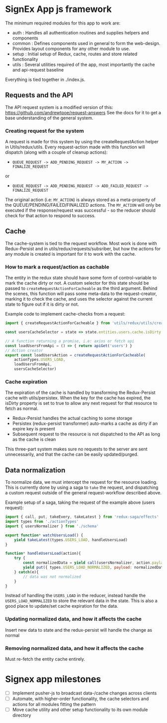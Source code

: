 # SignEx App js framework

The minimum required modules for this app to work are:

- auth : Handles all authentication routines and supplies helpers and components
- common : Defines components used in general to form the web-design. Provides layout components for any other module to use.
- setup : Initial setup of Redux, cache, routes and store related functionality
- utils : Several utilities required of the app, most importantly the cache and api-request baseline

Everything is tied together in ./index.js.

## Requests and the API

The API request system is a modified version of this: https://github.com/andrewtpoe/request-answers
See the docs for it to get a base understanding of the general system.

### Creating request for the system

A request is made for this system by using the createRequestAction helper in Utils/redux/utils.
Every request-action made with this function will dispatch (along with a couple of cleanup actions):

- `QUEUE_REQUEST -> ADD_PENDING_REQUEST -> MY_ACTION -> FINALIZE_REQUEST`

or

- `QUEUE_REQUEST -> ADD_PENDING_REQUEST -> ADD_FAILED_REQUEST -> FINALIZE_REQUEST`

The original action (i.e: `MY_ACTION`) is always stored as a meta-property of the QUEUE/PENDING/FAILED/FINALIZED actions.
The `MY_ACTION` will only be executed if the response/request was successful - so the reducer should check for that action to respond to success.

## Cache

The cache-system is tied to the request workflow. Most work is done with Redux-Persist and in utils/redux/requests/subsriber, but how the actions for any module is created is important for it
to work with the cache.

### How to mark a request/action as cachable

The entity in the redux state should have some form of control-variable to mark the cache
dirty or not. A custom selector for this state should be passed to `createRequestActionForCacheable`
as the third argument.
Behind the scenes, this function will pass some meta-data to the request-creator, marking it to check the cache, and uses the selector against the current state to figure out if it is dirty or not.

Example code to implement cache-checks from a request:

```javascript
import { createRequestActionForCacheable } from 'utils/redux/utils/createRequestAction'

const usersCacheSelector = state => state.entities.users.cache.isDirty

// A function returning a promise, i.e: axios or fetch api
const loadUsersFromApi = () => { return apiGet('users') }
// Action creator
export const loadUsersAction = createRequestActionForCacheable(
    actionTypes.USERS_LOAD,
    loadUsersFromApi,
    usersCacheSelector)
```

### Cache expiration

The expiration of the cache is handled by transforming the Redux-Persist cache with utils/persistex. When the key for the cache has expired, the isDirty property is set to true to allow any next request for that resource to fetch as normal.

- Redux-Persist handles the actual caching to some storage
- Persistex (redux-persist transformer) auto-marks a cache as dirty if an expire key is present
- Subsequent request to the resource is not dispatched to the API as long as the cache is clean

This three-part system makes sure no requests to the server are sent unnecessarily, and that the cache can be easily updated/purged.

## Data normalization

To normalize data, we must intercept the request for the resource loading. This is currently done by using a saga to `take` the request, and dispatching a custom request outside of the general request-workflow described above.

Example setup of a saga, taking the request of the example above (users request):

```javascript
import { call, put, takeEvery, takeLatest } from 'redux-saga/effects'
import types from './actionTypes'
import { usersNormalizer } from './schema'

export function* watchUsersLoad() {
    yield takeLatest(types.USERS_LOAD, handleUsersLoad)
}

function* handleUsersLoad(action){
    try {
        const normalizedData = yield call(usersNormalizer, action.paylad.data)
        yield put({ types.USERS_LOAD_NORMALIZED, payload: normalizedData })
    } catch(e){
        // data was not normalized
    }
}
```

Instead of handling the `USERS_LOAD` in the reducer, instead handle the `USERS_LOAD_NORMALIZED` to store the relevant data in the state. This is also a good place to update/set cache expiration for the data.

### Updating normalized data, and how it affects the cache

Insert new data to state and the redux-persist will handle the change as normal

### Removing normalized data, and how it affects the cache

Must re-fetch the entity cache entirely.

# Signex app milestones

- [ ] Implement pusher-js to broadcast data-/cache changes across clients
- [ ] Automate, with higher-order functionality, the cache selectors and actions for all modules fitting the pattern
- [ ] Move cache utility and other setup functionality to its own module directory